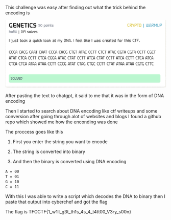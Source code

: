 This challenge was easy after finding out what the trick behind the encoding is

<img src="Screenshot_2024-08-03_19-49-20.png"/>

After pasting the text to chatgpt, it said to me that it was in the form of DNA encoding

Then I started to search about DNA encoding like ctf writeups and some conversion after going through alot of websites and blogs I found a github repo which showed me how the enconding was done

The proccess goes like this

1. First you enter the string you want to encode

2. The string is converted into binary

3. And then the binary is converted using DNA encoding

```
A = 00
T = 01
G = 10
C = 11
```

With this I was able to write a script which decodes the DNA to binary then I paste that output into cyberchef and got the flag

The flag is TFCCTF{1_w1ll_g3t_th1s_4s_4_t4tt00_V3ry_s00n}
